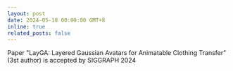 ```yaml
---
layout: post
date: 2024-05-18 00:00:00 GMT+8
inline: true
related_posts: false
---
```


Paper "LayGA: Layered Gaussian Avatars for Animatable Clothing Transfer" (3st author) is accepted by SIGGRAPH 2024